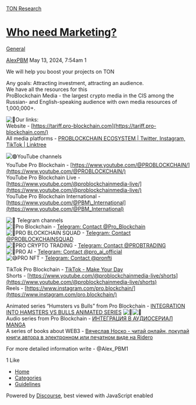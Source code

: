 [TON Research](/)

# [Who need Marketing?](/t/who-need-marketing/17647)

[General](/c/general/4) 

    

[AlexPBM](https://tonresear.ch/u/AlexPBM)  May 13, 2024, 7:54am  1

We will help you boost your projects on TON

Any goals: Attracting investment, attracting an audience.  
We have all the resources for this  
ProBlockchain Media - the largest crypto media in the CIS among the Russian- and English-speaking audience with own media resources of 1,000,000+.

![:mag_right:](https://tonresear.ch/images/emoji/twitter/mag_right.png?v=12 ":mag_right:")Our links:  
Website - [https://tariff.pro-blockchain.com](https://tariff.pro-blockchain.com/)  
All media platforms - [PROBLOCKCHAIN ECOSYSTEM | Twitter, Instagram, TikTok | Linktree](https://linktr.ee/pro.blockchain)

![:green_circle:](https://tonresear.ch/images/emoji/twitter/green_circle.png?v=12 ":green_circle:")YouTube channels  
YouTube Pro Blockchain - [https://www.youtube.com/@PROBLOCKCHAIN/](https://www.youtube.com/@PROBLOCKCHAIN/)  
YouTube Pro Blockchain Live - [https://www.youtube.com/@problockchainmedia-live/](https://www.youtube.com/@problockchainmedia-live/)  
YouTube Pro Blockchain International - [https://www.youtube.com/@PBM\_International](https://www.youtube.com/@PBM_International)

![:large_blue_circle:](https://tonresear.ch/images/emoji/twitter/large_blue_circle.png?v=12 ":large_blue_circle:") Telegram channels  
![:large_blue_circle:](https://tonresear.ch/images/emoji/twitter/large_blue_circle.png?v=12 ":large_blue_circle:")Pro Blockchain - [Telegram: Contact @Pro\_Blockchain](https://t.me/Pro_Blockchain)  
![:smiling_face_with_tear:](https://tonresear.ch/images/emoji/twitter/smiling_face_with_tear.png?v=12 ":smiling_face_with_tear:")PRO BLOCKCHAIN SQUAD - [Telegram: Contact @PROBLOCKCHAINSQUAD](https://t.me/PROBLOCKCHAINSQUAD)  
![:rofl:](https://tonresear.ch/images/emoji/twitter/rofl.png?v=12 ":rofl:")PRO CRYPTO TRADING - [Telegram: Contact @PROBTRADING](https://t.me/PROBTRADING)  
![:face_holding_back_tears:](https://tonresear.ch/images/emoji/twitter/face_holding_back_tears.png?v=12 ":face_holding_back_tears:")PRO AI - [Telegram: Contact @pro\_ai\_official](https://t.me/pro_ai_official)  
![:sweat_smile:](https://tonresear.ch/images/emoji/twitter/sweat_smile.png?v=12 ":sweat_smile:")PRO NFT - [Telegram: Contact @pronfti](https://t.me/pronfti)

TikTok Pro Blockchain - [TikTok - Make Your Day](https://www.tiktok.com/@pro_blockchain_media?_t=8k4CJh9BGbt&_r=1)  
Shorts - [https://www.youtube.com/@problockchainmedia-live/shorts](https://www.youtube.com/@problockchainmedia-live/shorts)  
Reels - [https://www.instagram.com/pro.blockchain/](https://www.instagram.com/pro.blockchain/)

Animated series “Humsters vs Bulls” from Pro Blockchain - [INTEGRATION INTO HAMSTERS VS BULLS ANIMATED SERIES](https://pro-blockchain.com/HAMSTERS-VS-BULLS/) ![:hamster:](https://tonresear.ch/images/emoji/twitter/hamster.png?v=12 ":hamster:")![:ox:](https://tonresear.ch/images/emoji/twitter/ox.png?v=12 ":ox:")  
Audio series from Pro Blockchain - [ИНТЕГРАЦИЯ В АУДИОСЕРИАЛ MANGA](https://pro-blockchain.com/manga/ru/index.html)  
A series of books about WEB3 - [Вячеслав Носко - читай онлайн, покупай книги автора в электронном или печатном виде на Ridero](https://ridero.ru/author/nosko_vyacheslav_owibs/)

For more detailed information write - @Alex\_PBM1

  1 Like

*   [Home](/)
*   [Categories](/categories)
*   [Guidelines](/guidelines)

Powered by [Discourse](https://www.discourse.org), best viewed with JavaScript enabled